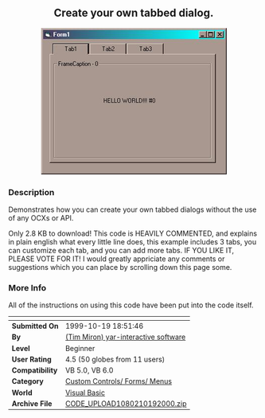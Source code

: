 ﻿<div align="center">

## Create your own tabbed dialog\.

<img src="PIC20001020829128116.jpg">
</div>

### Description

Demonstrates how you can create your own tabbed dialogs without the use of any OCXs or API.

Only 2.8 KB to download! This code is HEAVILY COMMENTED, and explains in plain english what every little line does, this example includes 3 tabs, you can customize each tab, and you can add more tabs. IF YOU LIKE IT, PLEASE VOTE FOR IT! I would greatly appriciate any comments or suggestions which you can place by scrolling down this page some.
 
### More Info
 
All of the instructions on using this code have been put into the code itself.


<span>             |<span>
---                |---
**Submitted On**   |1999-10-19 18:51:46
**By**             |[\(Tim Miron\) yar\-interactive software](https://github.com/Planet-Source-Code/PSCIndex/blob/master/ByAuthor/tim-miron-yar-interactive-software.md)
**Level**          |Beginner
**User Rating**    |4.5 (50 globes from 11 users)
**Compatibility**  |VB 5\.0, VB 6\.0
**Category**       |[Custom Controls/ Forms/  Menus](https://github.com/Planet-Source-Code/PSCIndex/blob/master/ByCategory/custom-controls-forms-menus__1-4.md)
**World**          |[Visual Basic](https://github.com/Planet-Source-Code/PSCIndex/blob/master/ByWorld/visual-basic.md)
**Archive File**   |[CODE\_UPLOAD1080210192000\.zip](https://github.com/Planet-Source-Code/tim-miron-yar-interactive-software-create-your-own-tabbed-dialog__1-12167/archive/master.zip)








